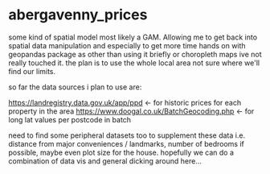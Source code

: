 # abergavenny_prices

some kind of spatial model most likely a GAM. Allowing me to get back into spatial data manipulation and especially to get more time hands on with geopandas package as other than using it briefly or choropleth maps ive not really touched it. the plan is to use the whole local area not sure where we'll find our limits.

so far the data sources i plan to use are:

https://landregistry.data.gov.uk/app/ppd <- for historic prices for each property in the area
https://www.doogal.co.uk/BatchGeocoding.php <- for long lat values per postcode in batch

need to find some peripheral datasets too to supplement these data i.e. distance from major conveniences / landmarks, number of bedrooms if possible, maybe even plot size for the house. hopefully we can do a combination of data vis and general dicking around here...

